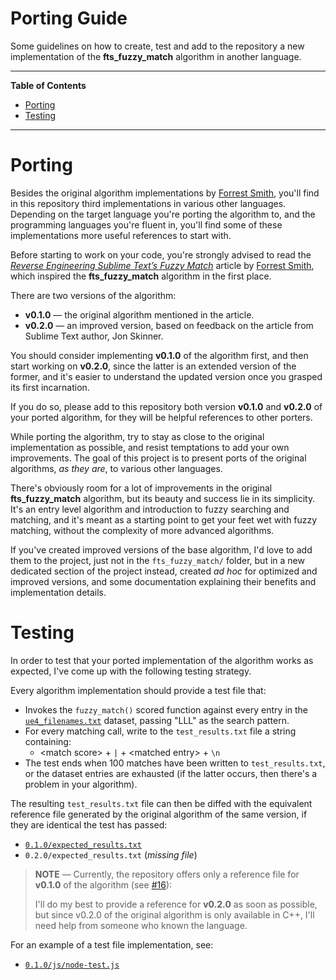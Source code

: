 # Porting Guide

Some guidelines on how to create, test and add to the repository a new implementation of the __fts_fuzzy_match__ algorithm in another language.


-----

**Table of Contents**

<!-- MarkdownTOC autolink="true" bracket="round" autoanchor="false" lowercase="only_ascii" uri_encoding="true" levels="1,2,3" -->

- [Porting](#porting)
- [Testing](#testing)

<!-- /MarkdownTOC -->

-----

# Porting

Besides the original algorithm implementations by [Forrest Smith], you'll find in this repository third implementations in various other languages.
Depending on the target language you're porting the algorithm to, and the programming languages you're fluent in, you'll find some of these implementations more useful references to start with.

Before starting to work on your code, you're strongly advised to read the _[Reverse Engineering Sublime Text’s Fuzzy Match]_ article by [Forrest Smith], which inspired the __fts_fuzzy_match__ algorithm in the first place.

There are two versions of the algorithm:

- __v0.1.0__ — the original algorithm mentioned in the article.
- __v0.2.0__ — an improved version, based on feedback on the article from Sublime Text author, Jon Skinner.

You should consider implementing __v0.1.0__ of the algorithm first, and then start working on __v0.2.0__, since the latter is an extended version of the former, and it's easier to understand the updated version once you grasped its first incarnation.

If you do so, please add to this repository both version __v0.1.0__ and __v0.2.0__ of your ported algorithm, for they will be helpful references to other porters.

While porting the algorithm, try to stay as close to the original implementation as possible, and resist temptations to add your own improvements.
The goal of this project is to present ports of the original algorithms, _as they are_, to various other languages.

There's obviously room for a lot of improvements in the original __fts_fuzzy_match__ algorithm, but its beauty and success lie in its simplicity.
It's an entry level algorithm and introduction to fuzzy searching and matching, and it's meant as a starting point to get your feet wet with fuzzy matching, without the complexity of more advanced algorithms.

If you've created improved versions of the base algorithm, I'd love to add them to the project, just not in the `fts_fuzzy_match/` folder, but in a new dedicated section of the project instead, created _ad hoc_ for optimized and improved versions, and some documentation explaining their benefits and implementation details.


# Testing

In order to test that your ported implementation of the algorithm works as expected, I've come up with the following testing strategy.

Every algorithm implementation should provide a test file that:

- Invokes the `fuzzy_match()` scored function against every entry in the [`ue4_filenames.txt`][ue4_filenames.txt] dataset, passing "LLL" as the search pattern.
- For every matching call, write to the `test_results.txt` file a string containing:
    + &lt;match score&gt; + `|` + &lt;matched entry&gt; + `\n`
- The test ends when 100 matches have been written to `test_results.txt`, or the dataset entries are exhausted (if the latter occurs, then there's a problem in your algorithm).

The resulting `test_results.txt` file can then be diffed with the equivalent reference file generated by the original algorithm of the same version, if they are identical the test has passed:


- [`0.1.0/expected_results.txt`][expect1]
- `0.2.0/expected_results.txt` (_missing file_)

> **NOTE** — Currently, the repository offers only a reference file for __v0.1.0__ of the algorithm (see [#16]):
>
> I'll do my best to provide a reference for __v0.2.0__ as soon as possible, but since v0.2.0 of the original algorithm is only available in C++, I'll need help from someone who known the language.

For an example of a test file implementation, see:

- [`0.1.0/js/node-test.js`][node-test]

<!-----------------------------------------------------------------------------
                               REFERENCE LINKS
------------------------------------------------------------------------------>

<!-- articles -->

[Reverse Engineering Sublime Text’s Fuzzy Match]: https://www.forrestthewoods.com/blog/reverse_engineering_sublime_texts_fuzzy_match/ "Read Forrest Smith's article"

<!-- project files -->

[ue4_filenames.txt]: ../dataset/ue4_filenames.txt
[node-test]: ./0.1.0/js/node-test.js

[expect1]: ./0.1.0/expected_results.txt "Test results from original algorithm v0.1.0"

<!-- Issue -->

[#16]: https://github.com/tajmone/fuzzy-search/issues/16 "Issue #16 — Create Tests Data from Original Algorithms"

<!-- people -->

[Forrest Smith]: https://github.com/forrestthewoods "View Forrest Smith's GitHub profile"

<!-- EOF -->
